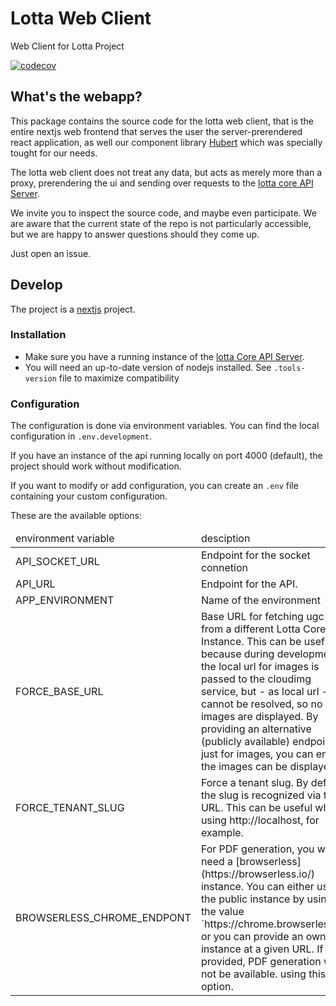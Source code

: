 # Lotta Web Client

Web Client for Lotta Project

[![codecov](https://codecov.io/gh/lotta-schule/web/branch/main/graph/badge.svg?token=FAT99O6QKV)](https://codecov.io/gh/lotta-schule/web)

## What's the webapp?

This package contains the source code for the lotta web client,
that is the entire nextjs web frontend that serves the user the
server-prerendered react application, as well our component library
[Hubert](libs/hubert/readme.md) which was specially tought for our needs.

The lotta web client does not treat any data, but acts as merely
more than a proxy, prerendering the ui and sending over requests
to the [lotta core API Server](https://github.com/lotta-schule/core).

We invite you to inspect the source code, and maybe even participate.
We are aware that the current state of the repo is not particularly
accessible, but we are happy to answer questions should they come up.

Just open an issue.

## Develop

The project is a [nextjs](https://nextjs.org/) project.

### Installation

- Make sure you have a running instance of the [lotta Core API Server](https://github.com/lotta-schule/core).
- You will need an up-to-date version of nodejs installed.
  See `.tools-version` file to maximize compatibility

### Configuration

The configuration is done via environment variables.
You can find the local configuration in `.env.development`.

If you have an instance of the api running locally on port
4000 (default), the project should work without modification.

If you want to modify or add configuration, you can create an
`.env` file containing your custom configuration.

These are the available options:

<table>
<thead>
<tr>
<td>environment variable</td>
<td>desciption</td>
</tr>
</thead>

<tbody>
<tr>
<td>API_SOCKET_URL</td>
<td>Endpoint for the socket connetion</td>
</tr>
<tr>
<td>API_URL</td>
<td>Endpoint for the API.</td>
</tr>
<tr>
<td>APP_ENVIRONMENT</td>
<td>Name of the environment</td>
</tr>
<tr>
<td>FORCE_BASE_URL</td>
<td>Base URL for fetching ugc from a different Lotta Core Instance. This can be useful because during development, the local url for images is passed to the cloudimg service, but - as local url - cannot be resolved, so no images are displayed. By providing an alternative (publicly available) endpoint just for images, you can ensure the images can be displayed.</td>
</tr>
<tr>
<td>FORCE_TENANT_SLUG</td>
<td>Force a tenant slug. By default the slug is recognized via the URL. This can be useful when using http://localhost, for example.</td>
</tr>
<tr>
<td>BROWSERLESS_CHROME_ENDPONT</td>
<td>
For PDF generation, you will need a [browserless](https://browserless.io/) instance.
You can either use the public instance by using the value `https://chrome.browserless.io` or you
can provide an own instance at a given URL.
If not provided, PDF generation will not be available.
using this option.
</td>
</tr>
</tbody>
</table>
